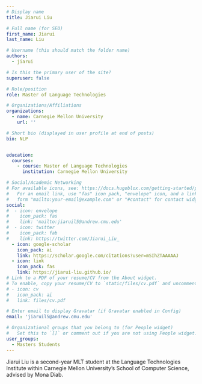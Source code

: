 ```yaml
---
# Display name
title: Jiarui Liu

# Full name (for SEO)
first_name: Jiarui
last_name: Liu

# Username (this should match the folder name)
authors:
  - jiarui

# Is this the primary user of the site?
superuser: false

# Role/position
role: Master of Language Technologies

# Organizations/Affiliations
organizations:
  - name: Carnegie Mellon University
    url: ''

# Short bio (displayed in user profile at end of posts)
bio: NLP


education:
  courses:
    - course: Master of Language Technologies
      institution: Carnegie Mellon University

# Social/Academic Networking
# For available icons, see: https://docs.hugoblox.com/getting-started/page-builder/#icons
#   For an email link, use "fas" icon pack, "envelope" icon, and a link in the
#   form "mailto:your-email@example.com" or "#contact" for contact widget.
social:
#  - icon: envelope
#    icon_pack: fas
#    link: 'mailto:jiaruil5@andrew.cmu.edu'
#  - icon: twitter
#    icon_pack: fab
#    link: https://twitter.com/Jiarui_Liu_
  - icon: google-scholar
    icon_pack: ai
    link: https://scholar.google.com/citations?user=mSIhZTAAAAAJ
  - icon: link
    icon_pack: fas
    link: https://jiarui-liu.github.io/
# Link to a PDF of your resume/CV from the About widget.
# To enable, copy your resume/CV to `static/files/cv.pdf` and uncomment the lines below.
# - icon: cv
#   icon_pack: ai
#   link: files/cv.pdf

# Enter email to display Gravatar (if Gravatar enabled in Config)
email: 'jiaruil5@andrew.cmu.edu'

# Organizational groups that you belong to (for People widget)
#   Set this to `[]` or comment out if you are not using People widget.
user_groups:
  - Masters Students
---
```


Jiarui Liu is a second-year MLT student at the Language Technologies Institute within Carnegie Mellon University’s School of Computer Science, advised by Mona Diab.
